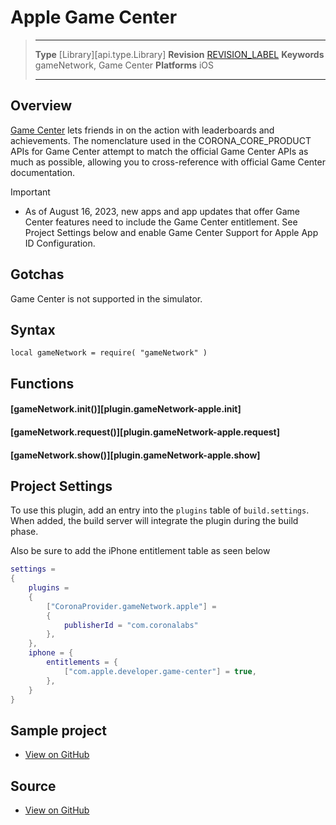 
# Apple Game Center

> --------------------- ------------------------------------------------------------------------------------------
> __Type__              [Library][api.type.Library]
> __Revision__          [REVISION_LABEL](REVISION_URL)
> __Keywords__          gameNetwork, Game Center
> __Platforms__			iOS
> --------------------- ------------------------------------------------------------------------------------------

## Overview

[Game Center](https://developer.apple.com/game-center/) lets friends in on the action with leaderboards and achievements. The nomenclature used in the CORONA_CORE_PRODUCT APIs for Game Center attempt to match the official Game Center APIs as much as possible, allowing you to <nobr>cross-reference</nobr> with official Game Center documentation.

<div class="guide-notebox-imp">
<div class="notebox-title-imp">Important</div>

* As of August 16, 2023, new apps and app updates that offer Game Center features need to include the Game Center entitlement. See Project Settings below and enable Game Center Support for Apple App ID Configuration. 

</div>


## Gotchas

Game Center is not supported in the simulator.

## Syntax

	local gameNetwork = require( "gameNetwork" )

## Functions

#### [gameNetwork.init()][plugin.gameNetwork-apple.init]

#### [gameNetwork.request()][plugin.gameNetwork-apple.request]

#### [gameNetwork.show()][plugin.gameNetwork-apple.show]

## Project Settings

To use this plugin, add an entry into the `plugins` table of `build.settings`. When added, the build server will integrate the plugin during the build phase.

Also be sure to add the iPhone entitlement table as seen below

``````lua
settings =
{
	plugins =
	{
		["CoronaProvider.gameNetwork.apple"] =
		{
			publisherId = "com.coronalabs"
		},
	},
	iphone = {
		entitlements = {
		    ["com.apple.developer.game-center"] = true,
		},
	}
}
``````
## Sample project

* [View on GitHub](https://github.com/coronalabs/plugins-sample-gamenetwork-apple)

## Source

* [View on GitHub](https://github.com/coronalabs/plugins-source-gamenetwork-apple)
